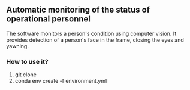 ## Automatic monitoring of the status of operational personnel
The software monitors a person's condition using computer vision. It provides detection of a person's face in the frame, closing the eyes and yawning.

### How to use it?
1. git clone
2. conda env create -f environment.yml